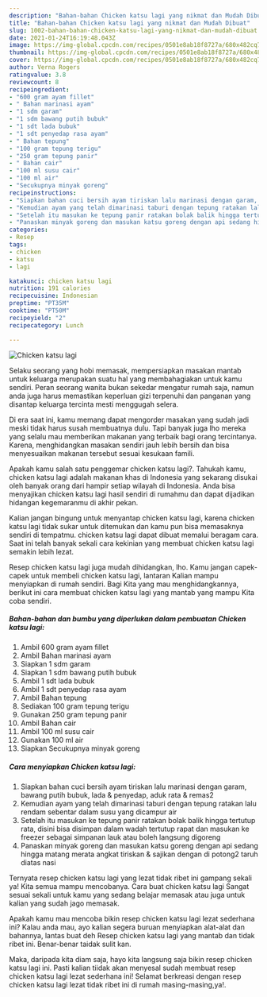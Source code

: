 ```yaml
---
description: "Bahan-bahan Chicken katsu lagi yang nikmat dan Mudah Dibuat"
title: "Bahan-bahan Chicken katsu lagi yang nikmat dan Mudah Dibuat"
slug: 1002-bahan-bahan-chicken-katsu-lagi-yang-nikmat-dan-mudah-dibuat
date: 2021-01-24T16:19:48.043Z
image: https://img-global.cpcdn.com/recipes/0501e8ab18f8727a/680x482cq70/chicken-katsu-lagi-foto-resep-utama.jpg
thumbnail: https://img-global.cpcdn.com/recipes/0501e8ab18f8727a/680x482cq70/chicken-katsu-lagi-foto-resep-utama.jpg
cover: https://img-global.cpcdn.com/recipes/0501e8ab18f8727a/680x482cq70/chicken-katsu-lagi-foto-resep-utama.jpg
author: Verna Rogers
ratingvalue: 3.8
reviewcount: 8
recipeingredient:
- "600 gram ayam fillet"
- " Bahan marinasi ayam"
- "1 sdm garam"
- "1 sdm bawang putih bubuk"
- "1 sdt lada bubuk"
- "1 sdt penyedap rasa ayam"
- " Bahan tepung"
- "100 gram tepung terigu"
- "250 gram tepung panir"
- " Bahan cair"
- "100 ml susu cair"
- "100 ml air"
- "Secukupnya minyak goreng"
recipeinstructions:
- "Siapkan bahan cuci bersih ayam tiriskan lalu marinasi dengan garam, bawang putih bubuk, lada &amp; penyedap, aduk rata &amp; remas2"
- "Kemudian ayam yang telah dimarinasi taburi dengan tepung ratakan lalu rendam sebentar dalam susu yang dicampur air"
- "Setelah itu masukan ke tepung panir ratakan bolak balik hingga tertutup rata, disini bisa disimpan dalam wadah tertutup rapat dan masukan ke freezer sebagai simpanan lauk atau boleh langsung digoreng"
- "Panaskan minyak goreng dan masukan katsu goreng dengan api sedang hingga matang merata angkat tiriskan &amp; sajikan dengan di potong2 taruh diatas nasi"
categories:
- Resep
tags:
- chicken
- katsu
- lagi

katakunci: chicken katsu lagi 
nutrition: 191 calories
recipecuisine: Indonesian
preptime: "PT35M"
cooktime: "PT50M"
recipeyield: "2"
recipecategory: Lunch

---
```



![Chicken katsu lagi](https://img-global.cpcdn.com/recipes/0501e8ab18f8727a/680x482cq70/chicken-katsu-lagi-foto-resep-utama.jpg)

Selaku seorang yang hobi memasak, mempersiapkan masakan mantab untuk keluarga merupakan suatu hal yang membahagiakan untuk kamu sendiri. Peran seorang  wanita bukan sekedar mengatur rumah saja, namun anda juga harus memastikan keperluan gizi terpenuhi dan panganan yang disantap keluarga tercinta mesti menggugah selera.

Di era  saat ini, kamu memang dapat mengorder masakan yang sudah jadi meski tidak harus susah membuatnya dulu. Tapi banyak juga lho mereka yang selalu mau memberikan makanan yang terbaik bagi orang tercintanya. Karena, menghidangkan masakan sendiri jauh lebih bersih dan bisa menyesuaikan makanan tersebut sesuai kesukaan famili. 



Apakah kamu salah satu penggemar chicken katsu lagi?. Tahukah kamu, chicken katsu lagi adalah makanan khas di Indonesia yang sekarang disukai oleh banyak orang dari hampir setiap wilayah di Indonesia. Anda bisa menyajikan chicken katsu lagi hasil sendiri di rumahmu dan dapat dijadikan hidangan kegemaranmu di akhir pekan.

Kalian jangan bingung untuk menyantap chicken katsu lagi, karena chicken katsu lagi tidak sukar untuk ditemukan dan kamu pun bisa memasaknya sendiri di tempatmu. chicken katsu lagi dapat dibuat memalui beragam cara. Saat ini telah banyak sekali cara kekinian yang membuat chicken katsu lagi semakin lebih lezat.

Resep chicken katsu lagi juga mudah dihidangkan, lho. Kamu jangan capek-capek untuk membeli chicken katsu lagi, lantaran Kalian mampu menyiapkan di rumah sendiri. Bagi Kita yang mau menghidangkannya, berikut ini cara membuat chicken katsu lagi yang mantab yang mampu Kita coba sendiri.

<!--inarticleads1-->

##### Bahan-bahan dan bumbu yang diperlukan dalam pembuatan Chicken katsu lagi:

1. Ambil 600 gram ayam fillet
1. Ambil  Bahan marinasi ayam
1. Siapkan 1 sdm garam
1. Siapkan 1 sdm bawang putih bubuk
1. Ambil 1 sdt lada bubuk
1. Ambil 1 sdt penyedap rasa ayam
1. Ambil  Bahan tepung
1. Sediakan 100 gram tepung terigu
1. Gunakan 250 gram tepung panir
1. Ambil  Bahan cair
1. Ambil 100 ml susu cair
1. Gunakan 100 ml air
1. Siapkan Secukupnya minyak goreng




<!--inarticleads2-->

##### Cara menyiapkan Chicken katsu lagi:

1. Siapkan bahan cuci bersih ayam tiriskan lalu marinasi dengan garam, bawang putih bubuk, lada &amp; penyedap, aduk rata &amp; remas2
1. Kemudian ayam yang telah dimarinasi taburi dengan tepung ratakan lalu rendam sebentar dalam susu yang dicampur air
1. Setelah itu masukan ke tepung panir ratakan bolak balik hingga tertutup rata, disini bisa disimpan dalam wadah tertutup rapat dan masukan ke freezer sebagai simpanan lauk atau boleh langsung digoreng
1. Panaskan minyak goreng dan masukan katsu goreng dengan api sedang hingga matang merata angkat tiriskan &amp; sajikan dengan di potong2 taruh diatas nasi




Ternyata resep chicken katsu lagi yang lezat tidak ribet ini gampang sekali ya! Kita semua mampu mencobanya. Cara buat chicken katsu lagi Sangat sesuai sekali untuk kamu yang sedang belajar memasak atau juga untuk kalian yang sudah jago memasak.

Apakah kamu mau mencoba bikin resep chicken katsu lagi lezat sederhana ini? Kalau anda mau, ayo kalian segera buruan menyiapkan alat-alat dan bahannya, lantas buat deh Resep chicken katsu lagi yang mantab dan tidak ribet ini. Benar-benar taidak sulit kan. 

Maka, daripada kita diam saja, hayo kita langsung saja bikin resep chicken katsu lagi ini. Pasti kalian tiidak akan menyesal sudah membuat resep chicken katsu lagi lezat sederhana ini! Selamat berkreasi dengan resep chicken katsu lagi lezat tidak ribet ini di rumah masing-masing,ya!.

